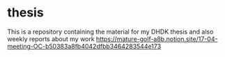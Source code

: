 # thesis
This is a repository containing the material for my DHDK thesis and also weekly reports about my work
https://mature-golf-a8b.notion.site/17-04-meeting-OC-b50383a8fb4042dfbb3464283544e173
